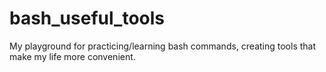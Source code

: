 # bash_useful_tools
My playground for practicing/learning bash commands, creating tools that make my life more convenient.
